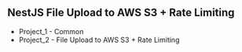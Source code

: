 ## NestJS File Upload to AWS S3 + Rate Limiting

- Project_1 - Common
- Project_2 - File Upload to AWS S3 + Rate Limiting